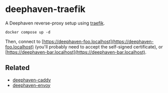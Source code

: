 # deephaven-traefik

A Deephaven reverse-proxy setup using [traefik](https://github.com/traefik/traefik).


```shell
docker compose up -d
```

Then, connect to [https://deephaven-foo.localhost](https://deephaven-foo.localhost) (you'll probably need to accept the self-signed certificate), or [https://deephaven-bar.localhost](https://deephaven-bar.localhost).

## Related

* [deephaven-caddy](https://github.com/devinrsmith/deephaven-caddy)
* [deephaven-envoy](https://github.com/devinrsmith/deephaven-envoy)
